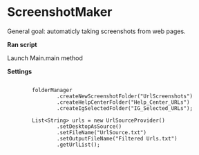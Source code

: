 # ScreenshotMaker

General goal: automaticly taking screenshots from web pages.

**Ran script**

Launch Main.main method


**Settings**

```

        folderManager
                .createNewScreenshotFolder("UrlScreenshots")
                .createHelpCenterFolder("Help_Center_URLs")
                .createIgSelectedFolder("IG_Selected_URLs");

        List<String> urls = new UrlSourceProvider()
                .setDesktopAsSource()
                .setFileName("UrlSource.txt")
                .setOutputFileName("Filtered Urls.txt")
                .getUrlList();

```